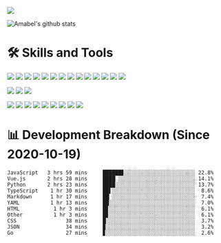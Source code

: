 <img src="https://img.shields.io/badge/last%20updated%20at-2020--10--28%2000%3A14%20(UTC)-brightgreen?style=for-the-badge">


![Amabel's github stats](https://github-readme-stats.vercel.app/api?username=amabel)


# 🛠️ Skills and Tools

[![](https://img.shields.io/badge/-JavaScript-f7e018?style=flat-square&logo=javascript&logoColor=white)](https://www.ecma-international.org/)
[![](https://img.shields.io/badge/-Angular-DD0031?style=flat-square&logo=angular&logoColor=white)](https://angular.io/)
[![](https://img.shields.io/badge/-Ruby-CC342D?style=flat-square&logo=ruby&logoColor=white)](https://www.ruby-lang.org/en/)
[![](https://img.shields.io/badge/-Ruby%20on%20Rails-CC0000?style=flat-square&logo=ruby-on-rails&logoColor=white)](https://rubyonrails.org/)
[![](https://img.shields.io/badge/-Vue.js-4fc08d?style=flat-square&logo=vue.js&logoColor=ffffff)](https://vuejs.org/)
[![](https://img.shields.io/badge/-Node.js-43853d?style=flat-square&logo=node.js&logoColor=ffffff)](https://nodejs.org/)
[![](https://img.shields.io/badge/-Go-00ADD8?style=flat-square&logo=go&logoColor=white)](https://golang.org/)
[![](https://img.shields.io/badge/-Python-3776AB?style=flat-square&logo=python&logoColor=ffffff)](https://www.python.org/)
[![](https://img.shields.io/badge/-Nginx-269539?style=flat-square&logo=nginx&logoColor=ffffff)](https://nginx.org/)
[![](https://img.shields.io/badge/-React-61DAFB?style=flat-square&logo=react&logoColor=white)](https://reactjs.org/)
[![](https://img.shields.io/badge/-HTML5-E34F26?style=flat-square&logo=html5&logoColor=white)](https://html.spec.whatwg.org/)
[![](https://img.shields.io/badge/-CSS3-1572B6?style=flat-square&logo=css3&logoColor=white)](https://www.w3.org/Style/CSS/)
[![](https://img.shields.io/badge/-Electron-47848F?style=flat-square&logo=electron&logoColor=white)](https://www.electronjs.org/)
[![](https://img.shields.io/badge/-Java-007396?style=flat-square&logo=java&logoColor=ffffff)](https://www.java.com/)

[![](https://img.shields.io/badge/-MySQL-4479A1?style=flat-square&logo=mysql&logoColor=white)](https://www.mysql.com/)
[![](https://img.shields.io/badge/-Redis-DC382D?style=flat-square&logo=redis&logoColor=white)](https://redis.io/)
[![](https://img.shields.io/badge/-PostgreSQL-336791?style=flat-square&logo=postgresql&logoColor=white)](https://www.postgresql.org/)

[![](https://img.shields.io/badge/-Visual%20Studio%20Code-007ACC?style=flat-square&logo=visual-studio-code&logoColor=white)](https://code.visualstudio.com/)
[![](https://img.shields.io/badge/-Git-f05032?style=flat-square&logo=git&logoColor=white)](https://git-scm.com/)
[![](https://img.shields.io/badge/-NPM-cb3837?style=flat-square&logo=npm&logoColor=white)](https://npmjs.com/)
[![](https://img.shields.io/badge/-Docker-2496ED?style=flat-square&logo=docker&logoColor=ffffff)](https://www.docker.com/)
[![](https://img.shields.io/badge/-Postman-FF6C37?style=flat-square&logo=postman&logoColor=white)](https://www.linuxfoundation.org/)
[![](https://img.shields.io/badge/-Debian-A81D33?style=flat-square&logo=debian&logoColor=white)](https://www.debian.org/)
[![](https://img.shields.io/badge/-Ubuntu-E95420?style=flat-square&logo=ubuntu&logoColor=white)](https://ubuntu.com/)
[![](https://img.shields.io/badge/-Amazon%20AWS-232F3E?style=flat-square&logo=amazon-aws&logoColor=white)](https://aws.amazon.com/)
[![](https://img.shields.io/badge/-Raspberry%20Pi-C51A4A?style=flat-square&logo=raspberry-pi&logoColor=white)](https://www.raspberrypi.org/)


# 📊 Development Breakdown (Since 2020-10-19)
```
JavaScript   3 hrs 59 mins     ██████▊░░░░░░░░░░░░░░░░░░░░░░░ 22.8%
Vue.js       2 hrs 28 mins     ████▏░░░░░░░░░░░░░░░░░░░░░░░░░ 14.1%
Python       2 hrs 23 mins     ████░░░░░░░░░░░░░░░░░░░░░░░░░░ 13.7%
TypeScript    1 hr 30 mins     ██▌░░░░░░░░░░░░░░░░░░░░░░░░░░░  8.6%
Markdown      1 hr 17 mins     ██▏░░░░░░░░░░░░░░░░░░░░░░░░░░░  7.4%
YAML          1 hr 13 mins     ██░░░░░░░░░░░░░░░░░░░░░░░░░░░░  7.0%
HTML           1 hr 3 mins     █▊░░░░░░░░░░░░░░░░░░░░░░░░░░░░  6.1%
Other          1 hr 3 mins     █▊░░░░░░░░░░░░░░░░░░░░░░░░░░░░  6.1%
CSS                38 mins     █░░░░░░░░░░░░░░░░░░░░░░░░░░░░░  3.7%
JSON               34 mins     ▉░░░░░░░░░░░░░░░░░░░░░░░░░░░░░  3.2%
Go                 27 mins     ▊░░░░░░░░░░░░░░░░░░░░░░░░░░░░░  2.6%
```